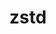 ---
title: "zstd"
layout: cache
categories: [package, v0.18.0]
meta: {"versions": ["1.5.2"], "compilers": ["gcc@=7.5.0", "gcc@=8.4.0"], "oss": ["ubuntu18.04"], "platforms": ["linux"], "targets": ["x86_64"], "stacks": ["build_systems", "data-vis-sdk", "e4s", "radiuss", "root", "tutorial"], "num_specs": 3, "num_specs_by_stack": {"radiuss": 1, "root": 3, "build_systems": 1, "data-vis-sdk": 1, "tutorial": 2, "e4s": 2}}
spec_details: [{"hash": "w4beu34gabq6d5az524xpja7i5lrgh7w", "compiler": "gcc@=7.5.0", "versions": ["1.5.2"], "os": "ubuntu18.04", "platform": "linux", "target": "x86_64", "variants": ["compression=none", "libs=shared,static", "+programs"], "stacks": ["radiuss", "root", "build_systems", "data-vis-sdk", "tutorial", "e4s"], "size": "-", "tarball": "https://binaries.spack.io/releases/v0.18.0/build_cache/linux-ubuntu18.04-x86_64/gcc-7.5.0/zstd-1.5.2/linux-ubuntu18.04-x86_64-gcc-7.5.0-zstd-1.5.2-w4beu34gabq6d5az524xpja7i5lrgh7w.spack"}, {"hash": "cdbbbcii2f7rcolexrvbnkjjj7rumjt6", "compiler": "gcc@=8.4.0", "versions": ["1.5.2"], "os": "ubuntu18.04", "platform": "linux", "target": "x86_64", "variants": ["compression=none", "libs=shared,static", "+programs"], "stacks": ["tutorial", "root"], "size": "-", "tarball": "https://binaries.spack.io/releases/v0.18.0/build_cache/linux-ubuntu18.04-x86_64/gcc-8.4.0/zstd-1.5.2/linux-ubuntu18.04-x86_64-gcc-8.4.0-zstd-1.5.2-cdbbbcii2f7rcolexrvbnkjjj7rumjt6.spack"}, {"hash": "vucycezywznpkkho5yu3c4qd3zpozvnr", "compiler": "gcc@=7.5.0", "versions": ["1.5.2"], "os": "ubuntu18.04", "platform": "linux", "target": "x86_64", "variants": ["libs=shared,static", "~programs"], "stacks": ["root", "e4s"], "size": "-", "tarball": "https://binaries.spack.io/releases/v0.18.0/build_cache/linux-ubuntu18.04-x86_64/gcc-7.5.0/zstd-1.5.2/linux-ubuntu18.04-x86_64-gcc-7.5.0-zstd-1.5.2-vucycezywznpkkho5yu3c4qd3zpozvnr.spack"}]
---